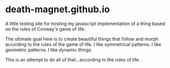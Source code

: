 # death-magnet.github.io
A little testing site for hosting my javascript implementation of a thing based on the rules of Conway's game of life.

The ultimate goal here is to create beautiful things that follow and morph according to the rules of the game of life. I like symmetrical patterns. I like geometric patterns. I like dynamic things. 

This is an attempt to do all of that...according to the rules of life.

